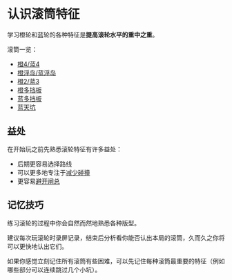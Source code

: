 # 认识滚筒特征

学习橙轮和蓝轮的各种特征是**提高滚轮水平的重中之重**。

滚筒一览：

* [橙4/蓝4](../rolls/easy-4.md)
* [橙浮岛/蓝浮岛](../rolls/isolated-duo.md)
* [橙2/蓝3](../rolls/closed-open-open-closed.md)
* [橙多挡板](../rolls/5-waller.md)
* [蓝多挡板](../rolls/pillar-trench.md)
* [蓝天坑](../rolls/grand-canyon.md)

## 益处

在开始玩之前先熟悉滚轮特征有许多益处：

* 后期更容易选择路线
* 可以更多地专注于[减少碰撞](./reducing-desync.md)
* 更容易[避开闸总](./avoiding-griefers.md)

## 记忆技巧

练习滚轮的过程中你会自然而然地熟悉各种版型。

建议每次玩滚轮时录屏记录，结束后分析看你能否认出本局的滚筒，久而久之你将可以更快地认出它们。

如果你感觉立刻记住所有滚筒有些困难，可以先记住每种滚筒最重要的特征（例如哪些部分可以连续跳过几个小坑）。
